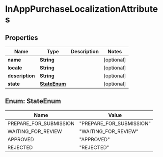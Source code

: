 

# InAppPurchaseLocalizationAttributes


## Properties

| Name | Type | Description | Notes |
|------------ | ------------- | ------------- | -------------|
|**name** | **String** |  |  [optional] |
|**locale** | **String** |  |  [optional] |
|**description** | **String** |  |  [optional] |
|**state** | [**StateEnum**](#StateEnum) |  |  [optional] |



## Enum: StateEnum

| Name | Value |
|---- | -----|
| PREPARE_FOR_SUBMISSION | &quot;PREPARE_FOR_SUBMISSION&quot; |
| WAITING_FOR_REVIEW | &quot;WAITING_FOR_REVIEW&quot; |
| APPROVED | &quot;APPROVED&quot; |
| REJECTED | &quot;REJECTED&quot; |



